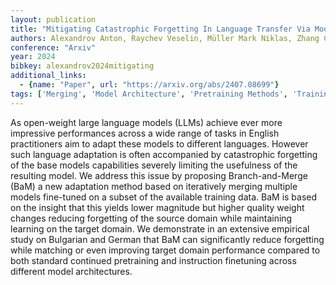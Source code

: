 ```yaml
---
layout: publication
title: "Mitigating Catastrophic Forgetting In Language Transfer Via Model Merging"
authors: Alexandrov Anton, Raychev Veselin, Müller Mark Niklas, Zhang Ce, Vechev Martin, Toutanova Kristina
conference: "Arxiv"
year: 2024
bibkey: alexandrov2024mitigating
additional_links:
  - {name: "Paper", url: "https://arxiv.org/abs/2407.08699"}
tags: ['Merging', 'Model Architecture', 'Pretraining Methods', 'Training Techniques']
---
```

As open-weight large language models (LLMs) achieve ever more impressive performances across a wide range of tasks in English practitioners aim to adapt these models to different languages. However such language adaptation is often accompanied by catastrophic forgetting of the base models capabilities severely limiting the usefulness of the resulting model. We address this issue by proposing Branch-and-Merge (BaM) a new adaptation method based on iteratively merging multiple models fine-tuned on a subset of the available training data. BaM is based on the insight that this yields lower magnitude but higher quality weight changes reducing forgetting of the source domain while maintaining learning on the target domain. We demonstrate in an extensive empirical study on Bulgarian and German that BaM can significantly reduce forgetting while matching or even improving target domain performance compared to both standard continued pretraining and instruction finetuning across different model architectures.
